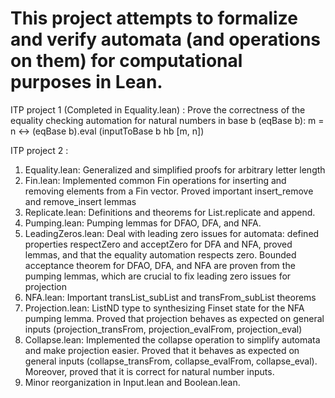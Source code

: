 # This project attempts to formalize and verify automata (and operations on them) for computational purposes in Lean.
ITP project 1 (Completed in Equality.lean) : Prove the correctness of the equality checking automation for natural numbers in base b (eqBase b): 
m = n ↔ (eqBase b).eval (inputToBase b hb [m, n])

ITP project 2 : 
1. Equality.lean: Generalized and simplified proofs for arbitrary letter length
2. Fin.lean: Implemented common Fin operations for inserting and removing elements from a Fin vector. Proved important insert_remove and remove_insert lemmas
3. Replicate.lean: Definitions and theorems for List.replicate and append.
4. Pumping.lean: Pumping lemmas for DFAO, DFA, and NFA.
5. LeadingZeros.lean: Deal with leading zero issues for automata: defined properties respectZero and acceptZero for DFA and NFA, proved lemmas, and that the equality automation respects zero. Bounded acceptance theorem for DFAO, DFA, and NFA are proven from the pumping lemmas, which are crucial to fix leading zero issues for projection
6. NFA.lean: Important transList_subList and transFrom_subList theorems
7. Projection.lean: ListND type to synthesizing Finset state for the NFA pumping lemma. Proved that projection behaves as expected on general inputs (projection_transFrom, projection_evalFrom, projection_eval)
8. Collapse.lean: Implemented the collapse operation to simplify automata and make projection easier. Proved that it behaves as expected on general inputs (collapse_transFrom, collapse_evalFrom, collapse_eval). Moreover, proved that it is correct for natural number inputs.
9. Minor reorganization in Input.lean and Boolean.lean.